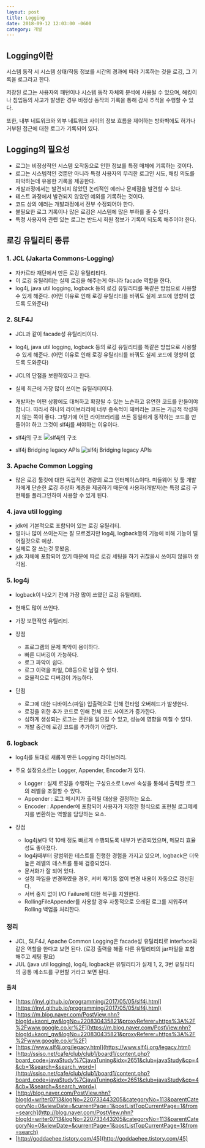 ```yaml
---
layout: post
title: Logging
date: 2018-09-12 12:03:00 -0600
category: 개발
---
```


## Logging이란
시스템 동작 시 시스템 상태/작동 정보를 시간의 경과에 따라 기록하는 것을 로깅, 그 기록을 로그라고 한다.

저장된 로그는 사용자의 패턴이나 시스템 동작 자체의 분석에 사용될 수 있으며, 해킹이나 침입등의 사고가 발생한 경우 비정상 동작의 기록을 통해 감사 추적을 수행할 수 있다.

또한, 내부 네트워크와 외부 네트워크 사이의 정보 흐름을 제어하는 방화벽에도 허가나 거부된 접근에 대한 로그가 기록되어 있다.

## Logging의 필요성

- 로그는 비정상적인 시스템 오작동으로 인한 정보를 특정 매체에 기록하는 것이다.
- 로그는 시스템적인 것뿐만 아니라 특정 사용자의 무리한 로그인 시도, 해킹 의도를 파악하는데 유용한 기록을 제공한다.
- 개발과정에서는 발견되지 않았던 논리적인 에러나 문제점을 발견할 수 있다.
- 테스트 과정에서 발견되지 않았던 예외를 기록하는 것이다.
- 코드 상의 에러는 개발과정에서 전부 수정되어야 한다.
- 불필요한 로그 기록이나 많은 로깅은 시스템에 많은 부하를 줄 수 있다.
- 특정 사용자와 관련 있는 로그는 반드시 회원 정보가 기록이 되도록 해주어야 한다.

## 로깅 유틸리티 종류

### 1. JCL (Jakarta Commons-Logging)
- 자카르타 재단에서 만든 로깅 유틸리티다.  
- 이 로깅 유틸리티는 실제 로깅을 해주는게 아니라 facade 역할을 한다.
- log4j, java util logging, logback 등의 로깅 유틸리티를 똑같은 방법으로 사용할 수 있게 해준다. (어떤 이유로 인해 로깅 유틸리티를 바꿔도 실제 코드에 영향이 없도록 도와준다)

### 2. SLF4J 
- JCL과 같이 facade성 유틸리티이다.
- log4j, java util logging, logback 등의 로깅 유틸리티를 똑같은 방법으로 사용할 수 있게 해준다. (어떤 이유로 인해 로깅 유틸리티를 바꿔도 실제 코드에 영향이 없도록 도와준다)
- JCL의 단점을 보완하였다고 한다. 
- 실제 최근에 가장 많이 쓰이는 유틸리티이다.
- 개발자는 어떤 상황에도 대처하고 확장될 수 있는 느슨하고 유연한 코드를 만들어야 합니다. 따라서 하나의 라이브러리에 너무 종속적이 돼버리는 코드는 가급적 작성하지 않는 쪽이 좋다. 그렇기에 어떤 라이브러리를 쓰든 동일하게 동작하는 코드를 만들어야 하고 그것이 slf4j를 써야하는 이유이다.
- slf4j의 구조
![slf4j의 구조](https://bstar170.github.io/images/slf4j%20%EA%B5%AC%EC%A1%B0.png)

- slf4j Bridging legacy APIs
![slf4j Bridging legacy APIs](https://bstar170.github.io/images/slf4j%20Bridging.png)


### 3. Apache Common Logging
- 많은 로깅 툴킷에 대한 독립적인 경량의 로그 인터페이스이다. 미들웨어 및 툴 개발자에게 단순한 로깅 추상화 계층을 제공하기 때문에 사용자(개발자)는 특정 로깅 구현체를 플러그인하여 사용할 수 있게 된다. 

### 4. java util logging
- jdk에 기본적으로 포함되어 있는 로깅 유틸리티.
- 얼마나 많이 쓰이는지는 잘 모르겠지만 log4j, logback등의 기능에 비해 기능이 떨어질것으로 예상.
- 실제로 잘 쓰는것 못봤음.
- jdk 자체에 포함되어 있기 때문에 따로 로깅 세팅을 하기 귀찮을시 쓰이지 않을까 생각됨.

### 5. log4j
- logback이 나오기 전에 가장 많이 쓰였던 로깅 유틸리티.
- 현재도 많이 쓰인다.
- 가장 보편적인 유틸리티.

- 장점
    - 프로그램의 문제 파악이 용이하다.
    - 빠른 디버깅이 가능하다.
    - 로그 파악이 쉽다.
    - 로그 이력을 파일, DB등으로 남길 수 있다.
    - 효율적으로 디버깅이 가능하다.
- 단점
    - 로그에 대한 디바이스(파일) 입출력으로 인해 런타임 오버헤드가 발생한다.
    - 로깅을 위한 추가 코드로 인해 전체 코드 사이즈가 증가한다.
    - 심하게 생성되는 로그는 혼란을 일으킬 수 있고, 성능에 영향을 미칠 수 있다.
    - 개발 중간에 로깅 코드를 추가하기 어렵다.

### 6. logback
- log4j를 토대로 새롭게 만든 Logging 라이브러리.
- 주요 설정요소르는 Logger, Appender, Encoder가 있다.
    - Logger : 실제 로깅을 수행하는 구성요소로 Level 속성을 통해서 출력할 로그의 레벨을 조절할 수 있다.
    - Appender : 로그 메시지가 출력될 대상을 결정하는 요소.
    - Encoder : Appender에 포함되어 사용자가 지정한 형식으로 표현될 로그메세지를 변환하는 역할을 담당하는 요소.

- 장점
    - log4j보다 약 10배 정도 빠르게 수행되도록 내부가 변경되었으며, 메모리 효율성도 좋아졌다.
    - log4j때부터 광범위한 테스트를 진행한 경험을 가지고 있으며, logback은 더욱 높은 레벨의 테스트를 통해 검증되었다.
    - 문서화가 잘 되어 있다.
    - 설정 파일을 변경하였을 경우, 서버 재기동 없이 변경 내용이 자동으로 갱신된다.
    - 서버 중지 없이 I/O Failure에 대한 복구를 지원한다.
    - RollingFileAppender를 사용할 경우 자동적으로 오래된 로그를 지워주며 Rolling 백업을 처리한다.

### 정리

- JCL, SLF4J, Apache Common Logging은 facade성 유틸리티로 interface와 같은 역할을 한다고 보면 된다. (로깅 출력을 해줄 다른 유틸리티의 jar파일을 포함해주고 세팅 필요)
- JUL (java util logging), log4j, logback은 유틸리티가 실제 1, 2, 3번 유틸리티의 공통 메소드를 구현할 거라고 보면 된다.




#### 출처
- [https://inyl.github.io/programming/2017/05/05/slf4j.html](https://inyl.github.io/programming/2017/05/05/slf4j.html)  
- [https://m.blog.naver.com/PostView.nhn?blogId=kaoni_gw&logNo=220830435821&proxyReferer=https%3A%2F%2Fwww.google.co.kr%2F](https://m.blog.naver.com/PostView.nhn?blogId=kaoni_gw&logNo=220830435821&proxyReferer=https%3A%2F%2Fwww.google.co.kr%2F)  
- [https://www.slf4j.org/legacy.html](https://www.slf4j.org/legacy.html)  
- [http://ssiso.net/cafe/club/club1/board1/content.php?board_code=javaStudy%7CjavaTuning&idx=2651&club=javaStudy&cp=4&cb=1&search=&search_word=](http://ssiso.net/cafe/club/club1/board1/content.php?board_code=javaStudy%7CjavaTuning&idx=2651&club=javaStudy&cp=4&cb=1&search=&search_word=)  
- [http://blog.naver.com/PostView.nhn?blogId=writer0713&logNo=220733443205&categoryNo=113&parentCategoryNo=0&viewDate=&currentPage=1&postListTopCurrentPage=1&from=search](http://blog.naver.com/PostView.nhn?blogId=writer0713&logNo=220733443205&categoryNo=113&parentCategoryNo=0&viewDate=&currentPage=1&postListTopCurrentPage=1&from=search)  
- [http://goddaehee.tistory.com/45](http://goddaehee.tistory.com/45)

